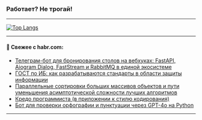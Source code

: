 ### Работает? Не трогай!

---
<!--
#### 🛠️ Technical stack:

![Java](https://img.shields.io/badge/Java-informational?logo=Oracle&style=flat&logoColor=white&color=FF4500)
![Kotlin](https://img.shields.io/badge/Kotlin-informational?logo=Kotlin&style=flat&logoColor=white&color=774D97)
![TS](https://img.shields.io/badge/TypeScript-informational?logo=typeScript&style=flat&logoColor=black&color=017acc)
![Python](https://img.shields.io/badge/Python-informational?logo=Python&style=flat&logoColor=black&color=ffdd54) <br>
![Spring](https://img.shields.io/badge/Spring-informational?logo=Spring&style=flat&logoColor=white&color=6DB33F) 
![SpringBoot](https://img.shields.io/badge/SpringBoot-informational?logo=SpringBoot&style=flat&logoColor=white&color=6DB33F)
![Nest](https://img.shields.io/badge/NestJS-informational?logo=NestJS&style=flat&logoColor=white&color=E0234E) 
![NodeJS](https://img.shields.io/badge/NodeJS-informational?logo=node.js&style=flat&logoColor=white&color=70A760)<br>
![PostgreSQL](https://img.shields.io/badge/PostgreSQL-informational?logo=PostgreSQL&style=flat&logoColor=white&color=DAA520)
![MongoDB](https://img.shields.io/badge/MongoDB-informational?logo=MongoDB&style=flat&logoColor=white&color=870000)
![Apache](https://img.shields.io/badge/Apache-informational?logo=apache&style=flat&logoColor=white&color=f74e28)

___ 
-->

<!--- #### 🛠️ : --->

[![Top Langs](https://github-readme-stats-82jvfl3w3-advtsettinggmailcoms-projects.vercel.app/api/top-langs/?username=zloylis&langs_count=10&hide_title=true&title_color=e6edf3&size_weight=0.5&count_weight=0.5&layout=compact&hide_progress=true&hide_border=true&theme=dracula)](https://github.com/zloylis)

<!---


####  :octocat:&nbsp;&nbsp; Статистика:

![GitHub stats](https://github-readme-stats-u2qms2cxw-advtsettinggmailcoms-projects.vercel.app/api?username=zloylis&show_icons=true&hide_border=true&theme=dracula&title_color=e6edf3&include_all_commits=true&count_private=true&hide_rank=false&hide_title=true&rank_icon=github)
-->
---

#### 💬 Свежее с habr.com:

<!-- BLOG-POST-LIST:START -->
- [Телеграм-бот для бронирования столов на вебхуках: FastAPI, Aiogram Dialog, FastStream и RabbitMQ в единой экосистеме](https://habr.com/ru/companies/amvera/articles/882878/?utm_source=habrahabr&utm_medium=rss&utm_campaign=882878)
- [ГОСТ по ИБ: как разрабатываются стандарты в области защиты информации](https://habr.com/ru/articles/882932/?utm_source=habrahabr&utm_medium=rss&utm_campaign=882932)
- [Параллельные сортировки больших массивов объектов и пути уменьшения асимптотической сложности лучших алгоритмов](https://habr.com/ru/articles/882802/?utm_source=habrahabr&utm_medium=rss&utm_campaign=882802)
- [Кредо программиста &lpar;в приложении к стилю кодирования&rpar;](https://habr.com/ru/articles/882862/?utm_source=habrahabr&utm_medium=rss&utm_campaign=882862)
- [Бот для проверки орфографии и пунктуации через GPT-4o на Python](https://habr.com/ru/companies/amvera/articles/882728/?utm_source=habrahabr&utm_medium=rss&utm_campaign=882728)
<!-- BLOG-POST-LIST:END -->

---
